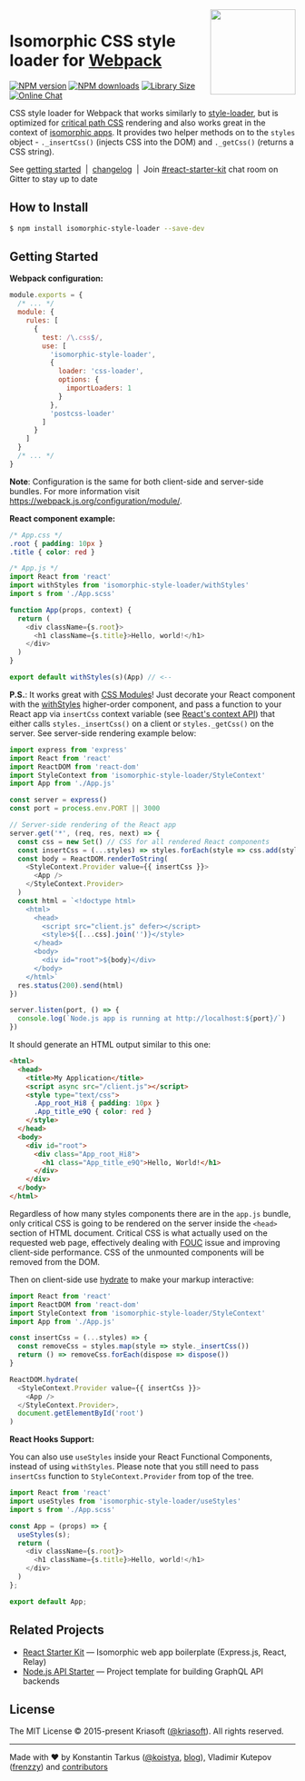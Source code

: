 <img width="150" height="150" align="right" src="https://raw.githubusercontent.com/kriasoft/isomorphic-style-loader/8fe56ef8fba794e00bfbc9b6d731edf0f572d4e7/logo.png" />

# Isomorphic CSS style loader for [Webpack](http://webpack.github.io)

[![NPM version](https://img.shields.io/npm/v/isomorphic-style-loader.svg)](https://www.npmjs.com/package/isomorphic-style-loader)
[![NPM downloads](https://img.shields.io/npm/dw/isomorphic-style-loader.svg)](https://www.npmjs.com/package/isomorphic-style-loader)
[![Library Size](https://img.shields.io/github/size/kriasoft/isomorphic-style-loader/src/withStyles.js.svg)](https://bundlephobia.com/result?p=isomorphic-style-loader)
[![Online Chat](https://badges.gitter.im/kriasoft/isomorphic-style-loader.svg)](https://gitter.im/kriasoft/react-starter-kit)

CSS style loader for Webpack that works similarly to
[style-loader](https://github.com/webpack/style-loader), but is optimized for
[critical path CSS](https://developers.google.com/web/fundamentals/performance/critical-rendering-path/)
rendering and also works great in the context of
[isomorphic apps](http://nerds.airbnb.com/isomorphic-javascript-future-web-apps/).
It provides two helper methods on to the `styles` object - `._insertCss()`
(injects CSS into the DOM) and `._getCss()` (returns a CSS string).

See [getting started](#getting-started) &nbsp;|&nbsp; [changelog](CHANGELOG.md) &nbsp;|&nbsp;
Join [#react-starter-kit](https://gitter.im/kriasoft/react-starter-kit)
chat room on Gitter to stay up to date

## How to Install

```bash
$ npm install isomorphic-style-loader --save-dev
```

## Getting Started

**Webpack configuration:**

```js
module.exports = {
  /* ... */
  module: {
    rules: [
      {
        test: /\.css$/,
        use: [
          'isomorphic-style-loader',
          {
            loader: 'css-loader',
            options: {
              importLoaders: 1
            }
          },
          'postcss-loader'
        ]
      }
    ]
  }
  /* ... */
}
```

**Note**: Configuration is the same for both client-side and server-side bundles. For more
information visit https://webpack.js.org/configuration/module/.

**React component example:**

```css
/* App.css */
.root { padding: 10px }
.title { color: red }
```

```js
/* App.js */
import React from 'react'
import withStyles from 'isomorphic-style-loader/withStyles'
import s from './App.scss'

function App(props, context) {
  return (
    <div className={s.root}>
      <h1 className={s.title}>Hello, world!</h1>
    </div>
  )
}

export default withStyles(s)(App) // <--
```

**P.S.**: It works great with [CSS Modules](https://github.com/css-modules/css-modules)!
Just decorate your React component with the
[withStyles](https://github.com/kriasoft/isomorphic-style-loader/blob/master/src/withStyles.js)
higher-order component, and pass a function to your React app via `insertCss`
context variable (see [React's context API](https://reactjs.org/docs/context.html))
that either calls `styles._insertCss()` on a client or `styles._getCss()`
on the server. See server-side rendering example below:

```js
import express from 'express'
import React from 'react'
import ReactDOM from 'react-dom'
import StyleContext from 'isomorphic-style-loader/StyleContext'
import App from './App.js'

const server = express()
const port = process.env.PORT || 3000

// Server-side rendering of the React app
server.get('*', (req, res, next) => {
  const css = new Set() // CSS for all rendered React components
  const insertCss = (...styles) => styles.forEach(style => css.add(style._getCss()))
  const body = ReactDOM.renderToString(
    <StyleContext.Provider value={{ insertCss }}>
      <App />
    </StyleContext.Provider>
  )
  const html = `<!doctype html>
    <html>
      <head>
        <script src="client.js" defer></script>
        <style>${[...css].join('')}</style>
      </head>
      <body>
        <div id="root">${body}</div>
      </body>
    </html>`
  res.status(200).send(html)
})

server.listen(port, () => {
  console.log(`Node.js app is running at http://localhost:${port}/`)
})
```

It should generate an HTML output similar to this one:

```html
<html>
  <head>
    <title>My Application</title>
    <script async src="/client.js"></script>
    <style type="text/css">
      .App_root_Hi8 { padding: 10px }
      .App_title_e9Q { color: red }
    </style>
  </head>
  <body>
    <div id="root">
      <div class="App_root_Hi8">
        <h1 class="App_title_e9Q">Hello, World!</h1>
      </div>
    </div>
  </body>
</html>
```

Regardless of how many styles components there are in the `app.js` bundle,
only critical CSS is going to be rendered on the server inside the `<head>`
section of HTML document. Critical CSS is what actually used on the
requested web page, effectively dealing with
[FOUC](https://en.wikipedia.org/wiki/Flash_of_unstyled_content)
issue and improving client-side performance.
CSS of the unmounted components will be removed from the DOM.

Then on client-side use [hydrate](https://reactjs.org/docs/react-dom.html#hydrate)
to make your markup interactive:

```js
import React from 'react'
import ReactDOM from 'react-dom'
import StyleContext from 'isomorphic-style-loader/StyleContext'
import App from './App.js'

const insertCss = (...styles) => {
  const removeCss = styles.map(style => style._insertCss())
  return () => removeCss.forEach(dispose => dispose())
}

ReactDOM.hydrate(
  <StyleContext.Provider value={{ insertCss }}>
    <App />
  </StyleContext.Provider>,
  document.getElementById('root')
)
```

**React Hooks Support:**

You can also use `useStyles` inside your React Functional Components, instead of using `withStyles`.
Please note that you still need to pass `insertCss` function to `StyleContext.Provider` from top of the tree.

```js
import React from 'react'
import useStyles from 'isomorphic-style-loader/useStyles'
import s from './App.scss'

const App = (props) => {
  useStyles(s);
  return (
    <div className={s.root}>
      <h1 className={s.title}>Hello, world!</h1>
    </div>
  )
};

export default App;
```

## Related Projects

* [React Starter Kit](https://github.com/kriasoft/react-starter-kit) —
  Isomorphic web app boilerplate (Express.js, React, Relay)
* [Node.js API Starter](https://github.com/kriasoft/nodejs-api-starter) —
  Project template for building GraphQL API backends

## License

The MIT License © 2015-present Kriasoft ([@kriasoft](https://twitter.com/kriasoft)).
All rights reserved.

---
Made with ♥ by
Konstantin Tarkus ([@koistya](https://twitter.com/koistya), [blog](https://medium.com/@tarkus)),
Vladimir Kutepov ([frenzzy](https://github.com/frenzzy))
and [contributors](https://github.com/kriasoft/isomorphic-style-loader/graphs/contributors)
